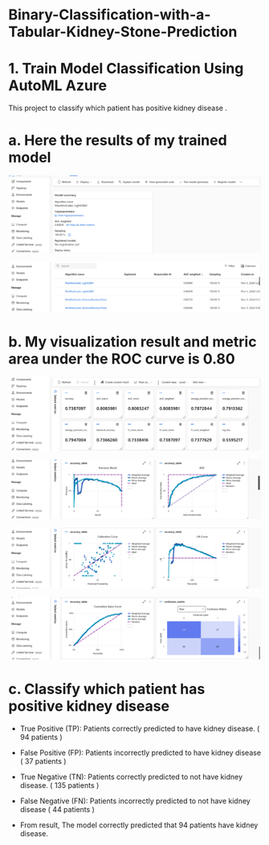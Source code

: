 # Binary-Classification-with-a-Tabular-Kidney-Stone-Prediction


# 1. Train Model Classification Using AutoML Azure

   
This project to classify which patient has positive kidney disease .



# a. Here the results of my trained model



![photo](https://github.com/barirahzainalabidin/Binary-Classification-with-a-Tabular-Kidney-Stone-Prediction/blob/main/img/Screenshot%202024-11-06%2007.55.48.png)


![photo](https://github.com/barirahzainalabidin/Binary-Classification-with-a-Tabular-Kidney-Stone-Prediction/blob/main/img/Screenshot%202024-11-06%2007.55.23.png)



# b. My visualization result and metric  area under the ROC curve is 0.80 



![photo](https://github.com/barirahzainalabidin/Binary-Classification-with-a-Tabular-Kidney-Stone-Prediction/blob/main/img/Screenshot%202024-11-06%2007.56.17.png)



![photo](https://github.com/barirahzainalabidin/Binary-Classification-with-a-Tabular-Kidney-Stone-Prediction/blob/main/img/Screenshot%202024-11-06%2007.56.38.png)



![photo](https://github.com/barirahzainalabidin/Binary-Classification-with-a-Tabular-Kidney-Stone-Prediction/blob/main/img/Screenshot%202024-11-06%2007.56.53.png)



![photo](https://github.com/barirahzainalabidin/Binary-Classification-with-a-Tabular-Kidney-Stone-Prediction/blob/main/img/Screenshot%202024-11-06%2007.57.10.png)




# c. Classify which patient has positive kidney disease


- True Positive (TP): Patients correctly predicted to have kidney disease. ( 94 patients )

- False Positive (FP): Patients incorrectly predicted to have kidney disease ( 37 patients )

- True Negative (TN): Patients correctly predicted to not have kidney disease. ( 135 patients )

- False Negative (FN): Patients incorrectly predicted to not have kidney disease ( 44 patients )



- From result, The model correctly predicted that 94 patients have kidney disease.

